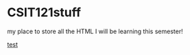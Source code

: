# CSIT121stuff
my place to store all the HTML I will be learning this semester!


<a href="lab01/aboutme.html">test</a>
